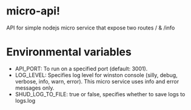 # micro-api!

API for simple nodejs micro service that expose two routes / & /info

# Environmental variables

- API_PORT: To run on a specified port (default: 3001).
- LOG_LEVEL: Specifies log level for winston console (silly, debug, verbose, info, warn, error). This micro service uses info and error messages only.
- SHUD_LOG_TO_FILE: true or false, specifies whether to save logs to logs.log
